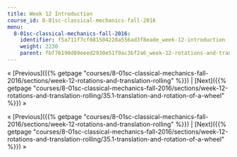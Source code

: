 ```yaml
---
title: Week 12 Introduction
course_id: 8-01sc-classical-mechanics-fall-2016
menu:
  8-01sc-classical-mechanics-fall-2016:
    identifier: f5a711f7cf081504228a556ad3f8eade_week-12-introduction
    weight: 2230
    parent: fbf76190d89eeed2930e51f9ac3bf2a6_week-12-rotations-and-translation-rolling
---
```

« [Previous]({{% getpage "courses/8-01sc-classical-mechanics-fall-2016/sections/week-12-rotations-and-translation-rolling" %}}) | [Next]({{% getpage "courses/8-01sc-classical-mechanics-fall-2016/sections/week-12-rotations-and-translation-rolling/35.1-translation-and-rotation-of-a-wheel" %}}) »

« [Previous]({{% getpage "courses/8-01sc-classical-mechanics-fall-2016/sections/week-12-rotations-and-translation-rolling" %}}) | [Next]({{% getpage "courses/8-01sc-classical-mechanics-fall-2016/sections/week-12-rotations-and-translation-rolling/35.1-translation-and-rotation-of-a-wheel" %}}) »